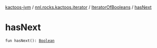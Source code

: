 [kactoos-jvm](../../index.md) / [nnl.rocks.kactoos.iterator](../index.md) / [IteratorOfBooleans](index.md) / [hasNext](./has-next.md)

# hasNext

`fun hasNext(): `[`Boolean`](https://kotlinlang.org/api/latest/jvm/stdlib/kotlin/-boolean/index.html)